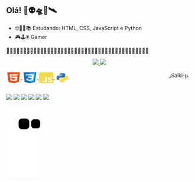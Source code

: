 ## Olá! 🖖👽🛸🚀🛰️

- 🤓👨‍💻📚 Estudando: HTML, CSS, JavaScript e Python
- 🎮🕹️🖲️ Gamer

🎐🌸🏮💮🍥👹🗻🎐🌸🏮💮🍥👹🗻🎐🌸🏮💮🍥👹🗻🎐🌸🏮💮🍥👹🗻🎐🌸🏮💮🍥👹🗻🎐🌸🏮💮🍥👹🗻

<div align="center">
  <a href="https://github.com/devvjm">
  <img height="130em" src="https://github-readme-stats.vercel.app/api?username=devvjm&show_icons=true&theme=github_dark&include_all_commits=true&count_private=true"/>
  <img height="130em" src="https://github-readme-stats.vercel.app/api/top-langs/?username=devvjm&layout=compact&langs_count=7&theme=github_dark"/>
</div>

<div style="display: inline_block"><br>
  <img align="center" alt="Saiki-HTML" height="30" width="40" src="https://raw.githubusercontent.com/devicons/devicon/master/icons/html5/html5-original.svg">
  <img align="center" alt="Saiki-CSS" height="30" width="40" src="https://raw.githubusercontent.com/devicons/devicon/master/icons/css3/css3-original.svg">
  <img align="center" alt="Saiki-Js" height="30" width="40" src="https://raw.githubusercontent.com/devicons/devicon/master/icons/javascript/javascript-plain.svg">
  <img align="center" alt="Saiki-Python" height="30" width="40" src="https://raw.githubusercontent.com/devicons/devicon/master/icons/python/python-original.svg">
  <img align="right" alt="Saiki-pic" height="150" style="border-radius:50px;" src="https://cdn.discordapp.com/attachments/974196781149720619/974212610499182642/fa0bcb3b59431b22d980a1fb17f6d14f.gif">
</div>

##
 
<div>
 
  <a href="https://instagram.com/devvjm" target="_blank"><img src="https://img.shields.io/badge/-Instagram-%23E4405F?style=for-the-badge&logo=instagram&logoColor=white" target="_blank"></a>
<a href="https://www.linkedin.com/in/joão-manoel-fucci-52863023a/" target="_blank"><img src="https://img.shields.io/badge/-LinkedIn-%230077B5?style=for-the-badge&logo=linkedin&logoColor=white" target="_blank"></a>
  <a href = "mailto:jkfffci@gmail.com"><img src="https://img.shields.io/badge/-Gmail-%23333?style=for-the-badge&logo=gmail&logoColor=white" target="_blank"></a> 
<a href="https://wa.me/5517997239089" target="_blank"><img src="https://img.shields.io/badge/WhatsApp-25D366?style=for-the-badge&logo=whatsapp&logoColor=white" target="_blank"></a>
<a href="https://dev.to/devvjm" target="_blank"><img src="https://img.shields.io/badge/dev.to-0A0A0A?style=for-the-badge&logo=devdotto&logoColor=white" target="_blank"></a>
<a href="https://gitlab.com/devvjm" target="_blank"><img src="https://img.shields.io/badge/GitLab-330F63?style=for-the-badge&logo=gitlab&logoColor=white"></a>

 </div>

  ![Snake animation](https://github.com/rafaballerini/rafaballerini/blob/output/github-contribution-grid-snake.svg)
